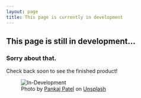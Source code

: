 ```yaml
---
layout: page
title: This page is currently in development
---
```


## This page is still in development...
### Sorry about that.
Check back soon to see the finished product!
<figure>
    <span class="image fit"><img src="{{ "/images/indev.jpg" | absolute_url }}" alt="In-Development" /></span>
    <figcaption>Photo by <a href="https://unsplash.com/@pankajpatel?utm_source=unsplash&amp;utm_medium=referral&amp;utm_content=creditCopyText">Pankaj Patel</a> on <a href="https://unsplash.com/s/photos/html?utm_source=unsplash&amp;utm_medium=referral&amp;utm_content=creditCopyText">Unsplash</a></figcaption>
</figure>
